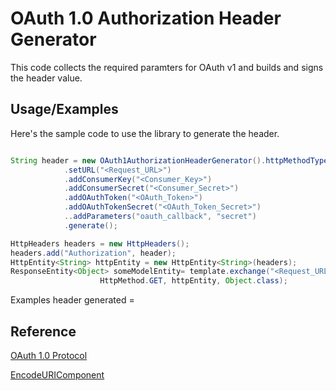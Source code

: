 
# OAuth 1.0 Authorization Header Generator

This code collects the required paramters for OAuth v1 and builds and signs the header value.




## Usage/Examples

Here's the sample code to use the library to generate the header.
```java

String header = new OAuth1AuthorizationHeaderGenerator().httpMethodType("GET")
            .setURL("<Request_URL>")
            .addConsumerKey("<Consumer_Key>")
            .addConsumerSecret("<Consumer_Secret>")
            .addOAuthToken("<OAuth_Token>")
            .addOAuthTokenSecret("<OAuth_Token_Secret>")
            ..addParameters("oauth_callback", "secret")
            .generate();

HttpHeaders headers = new HttpHeaders();
headers.add("Authorization", header);
HttpEntity<String> httpEntity = new HttpEntity<String>(headers);
ResponseEntity<Object> someModelEntity= template.exchange("<Request_URL>",
                    HttpMethod.GET, httpEntity, Object.class);
```

Examples header generated = 

## Reference

[OAuth 1.0 Protocol](https://datatracker.ietf.org/doc/html/rfc5849)

[EncodeURIComponent](https://stackoverflow.com/a/51754473/3892636)